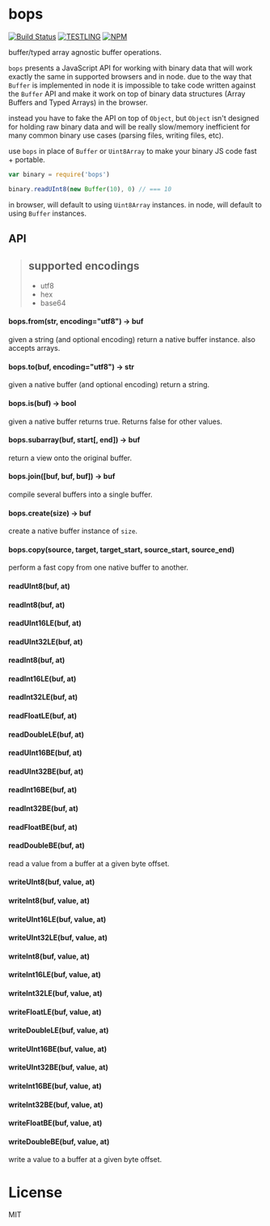 # bops

[![Build Status](https://travis-ci.org/chrisdickinson/tar-parse.png)](https://travis-ci.org/chrisdickinson/tar-parse)
[![TESTLING](https://ci.testling.com/chrisdickinson/bops.png)](https://ci.testling.com/chrisdickinson/bops)
[![NPM](https://nodei.co/npm/bops.png?downloads=true&stars=true)](https://nodei.co/npm/bops/)

buffer/typed array agnostic buffer operations.

`bops` presents a JavaScript API for working with binary data that will work exactly the same in supported browsers and in node. due to the way that `Buffer` is implemented in node it is impossible to take code written against the `Buffer` API and make it work on top of binary data structures (Array Buffers and Typed Arrays) in the browser.

instead you have to fake the API on top of `Object`, but `Object` isn't designed for holding raw binary data and will be really slow/memory inefficient for many common binary use cases (parsing files, writing files, etc).

use `bops` in place of `Buffer` or `Uint8Array` to make your binary JS code fast + portable.

```javascript
var binary = require('bops')

binary.readUInt8(new Buffer(10), 0) // === 10

```

in browser, will default to using `Uint8Array` instances.
in node, will default to using `Buffer` instances.

## API

> ## supported encodings
> * utf8
> * hex
> * base64

#### bops.from(str, encoding="utf8") -> buf

given a string (and optional encoding) return a native buffer instance.
also accepts arrays.

#### bops.to(buf, encoding="utf8") -> str

given a native buffer (and optional encoding) return a string.

#### bops.is(buf) -> bool

given a native buffer returns true.  Returns false for other values.

#### bops.subarray(buf, start[, end]) -> buf

return a view onto the original buffer.

#### bops.join([buf, buf, buf]) -> buf

compile several buffers into a single buffer.

#### bops.create(size) -> buf

create a native buffer instance of `size`.

#### bops.copy(source, target, target_start, source_start, source_end)

perform a fast copy from one native buffer to another.

#### readUInt8(buf, at)
#### readInt8(buf, at)
#### readUInt16LE(buf, at)
#### readUInt32LE(buf, at)
#### readInt8(buf, at)
#### readInt16LE(buf, at)
#### readInt32LE(buf, at)
#### readFloatLE(buf, at)
#### readDoubleLE(buf, at)
#### readUInt16BE(buf, at)
#### readUInt32BE(buf, at)
#### readInt16BE(buf, at)
#### readInt32BE(buf, at)
#### readFloatBE(buf, at)
#### readDoubleBE(buf, at)

read a value from a buffer at a given byte offset.

#### writeUInt8(buf, value, at)
#### writeInt8(buf, value, at)
#### writeUInt16LE(buf, value, at)
#### writeUInt32LE(buf, value, at)
#### writeInt8(buf, value, at)
#### writeInt16LE(buf, value, at)
#### writeInt32LE(buf, value, at)
#### writeFloatLE(buf, value, at)
#### writeDoubleLE(buf, value, at)
#### writeUInt16BE(buf, value, at)
#### writeUInt32BE(buf, value, at)
#### writeInt16BE(buf, value, at)
#### writeInt32BE(buf, value, at)
#### writeFloatBE(buf, value, at)
#### writeDoubleBE(buf, value, at)

write a value to a buffer at a given byte offset.

# License

MIT
